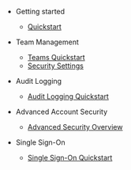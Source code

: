 - Getting started

  - [Quickstart](quickstart.md)

- Team Management

  - [Teams Quickstart](multi-user-quickstart.md)
  - [Security Settings](multi-user-security.md)

- Audit Logging

  - [Audit Logging Quickstart](audit-logging-quickstart.md)

- Advanced Account Security

  - [Advanced Security Overview](account-security-overview.md)

- Single Sign-On

  - [Single Sign-On Quickstart](sso-quickstart.md)
